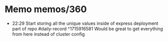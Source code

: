 # Memo memos/360
- 22:29 Start storing all the unique values inside of express deployment part of repo #daily-record ^1715916581
Would be great to get everything from here instead of cluster config